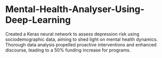 # Mental-Health-Analyser-Using-Deep-Learning
 Created a Keras neural network to assess depression risk using sociodemographic data, aiming to shed light on mental health dynamics. Thorough data analysis propelled proactive interventions and enhanced discourse, leading to a 50% funding increase for programs.
